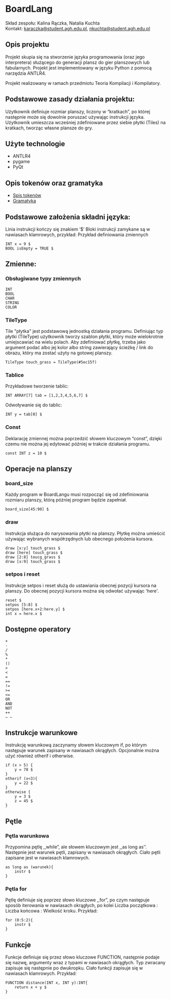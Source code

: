 # BoardLang

Skład zespołu: Kalina Rączka, Natalia Kuchta <br>
Kontakt: karaczka@student.agh.edu.pl, nkuchta@student.agh.edu.pl

## Opis projektu

Projekt skupia się na stworzenie języka programowania (oraz jego interpretera) służącego do generacji plansz do gier planszowych lub fabularnych. Projekt jest implementowany w języku Python z pomocą narzędzia ANTLR4.

Projekt realizowany w ramach przedmiotu Teoria Kompilacji i Kompilatory.

## Podstawowe zasady działania projektu:
Użytkownik definiuje rozmiar planszy, liczony w “kratkach”, po której następnie może się dowolnie poruszać używając instrukcji języka.
Użytkownik umieszcza wcześniej zdefiniowane przez siebie płytki (Tiles) na kratkach, tworząc własne plansze do gry.

## Użyte technologie
- ANTLR4
- pygame
- PyQt

## Opis tokenów oraz gramatyka
 - [Spis tokenów](https://github.com/nkucht4/BoardLang/blob/main/antlr/l_BoardLang.g4)
 - [Gramatyka](https://github.com/nkucht4/BoardLang/blob/main/antlr/p_BoardLang.g4)

## Podstawowe założenia składni języka:
Linia instrukcji kończy się znakiem ‘$’
Bloki instrukcji zamykane są w nawiasach klamrowych, przykład:
Przykład definiowania zmiennych
```
INT x = 9 $
BOOL isEmpty = TRUE $
```

## Zmienne:
### Obsługiwane typy zmiennych

```
INT
BOOL
CHAR
STRING
COLOR
```

### TileType
Tile "płytka" jest podstawową jednostką działania programu. Definiując typ płytki (TileType) użytkownik tworzy szablon płytki, który może wielokrotnie umiejscawiać na wielu polach. Aby zdefiniować płytkę, trzeba jako argument podać albo jej kolor albo string zawierający ścieżkę / link do obrazu, który ma zostać użyty na gotowej planszy.

```
TileType touch_grass = TileType(#5ec15f)
```


### Tablice
Przykładowe tworzenie tablic:
```
INT ARRAY[7] tab = [1,2,3,4,5,6,7] $
```
Odwoływanie się do tablic:
```
INT y = tab[0] $
```
### Const
Deklarację zmiennej można poprzedzić słowem kluczowym “const”, dzięki czemu nie można jej edytować później w trakcie działania programu.
```
const INT z = 10 $
```

## Operacje na planszy

### board_size
Każdy program w BoardLangu musi rozpocząć się od zdefiniowania rozmiaru planszy, którą póżniej program będzie zapełniał.
```
board_size[45:90] $
```

### draw
Instrukcja służąca do narysowania płytki na planszy. Płytkę można umieścić używając wybranych współrzędnych lub obecnego położenia kursora.
```
draw [x:y] touch_grass $
draw [here] touch_grass $
draw [2:8] toucg_grass $
draw [x:9] touch_grass $
```

### setpos i reset
Instrukcje setpos i reset służą do ustawiania obecnej pozycji kursora na planszy. Do obecnej pozycji kursora można się odwołać używając 'here'.
```
reset $
setpos [5:8] $
setpos [here.x+2:here.y] $
int x = here.x $

```

## Dostępne operatory

```
+
-
/
%
*
()
>
<
=
==
!=
>=
<=
OR
AND
NOT
++
– –
```

## Instrukcje warunkowe
Instrukcję warunkową zaczynamy słowem kluczowym if, po którym następuje warunek zapisany w nawiasach okrągłych. Opcjonalnie można użyć również otherif i otherwise.

```
if (x > 5) {
	y = 78 $
}
otherif (x<3){
	y = 22 $
}
otherwise {
	y = 3 $
	z = 45 $
}
```


## Pętle

### Pętla warunkowa

Przypomina pętlę ,,while”, ale słowem kluczowym jest ,,as long as’’. Następnie jest warunek pętli, zapisany w nawiasach okrągłych. Ciało pętli zapisane jest w nawiasach klamrowych.

```
as long as (warunek){
	instr $
}
```

### Pętla for

Pętlę definiuje się poprzez słowo kluczowe ,,for”, po czym następuje sposób iterowania w nawiasach okrągłych, po kolei Liczba początkowa : Liczba końcowa : Wielkość kroku. Przykład:

```
for (0:5:2){
	instr $ 
}
```

## Funkcje 

Funkcje definiuje się przez słowo kluczowe FUNCTION, następnie podaje się nazwę, argumenty wraz z typami w nawiasach okrągłych. Typ zwracany zapisuje się następnie po dwukropku. Ciało funkcji zapisuje się w nawiasach klamrowych. Przykład:
```
FUNCTION distance(INT x, INT y):INT{
	return x + y $ 
}
```

